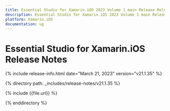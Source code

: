 ```yaml
---
title: Essential Studio for Xamarin.iOS 2023 Volume 1 main Release Release Notes  
description: Essential Studio for Xamarin.iOS 2023 Volume 1 main Release Release Notes  
platform: Xamarin.iOS
documentation: ug
---
```


# Essential Studio for Xamarin.iOS  Release Notes  

{% include release-info.html date="March 21, 2023"  version="v21.1.35" %} 

{% directory path: _includes/release-notes/v21.1.35 %}

{% include {{file.url}} %}

{% enddirectory %}